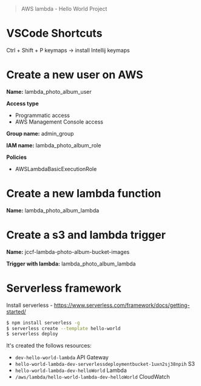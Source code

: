 > AWS lambda - Hello World Project

# VSCode Shortcuts

Ctrl + Shift + P
keymaps -> install Intellij keymaps

# Create a new user on AWS

**Name:** lambda_photo_album_user

**Access type**
- Programmatic access
- AWS Management Console access

**Group name:** admin_group

**IAM name:** lambda_photo_album_role

**Policies**
- AWSLambdaBasicExecutionRole

# Create a new lambda function

**Name:** lambda_photo_album_lambda

# Create a s3 and lambda trigger

**Name:** jccf-lambda-photo-album-bucket-images

**Trigger with lambda:** lambda_photo_album_lambda

# Serverless framework

Install serverless - https://www.serverless.com/framework/docs/getting-started/

```bash
$ npm install serverless -g
$ serverless create --template hello-world
$ serverless deploy
```

It's created the follows resources:
- `dev-hello-world-lambda` API Gateway
- `hello-world-lambda-dev-serverlessdeploymentbucket-1uxn2sj38npih` S3
- `hello-world-lambda-dev-helloWorld` Lambda
- `/aws/lambda/hello-world-lambda-dev-helloWorld` CloudWatch